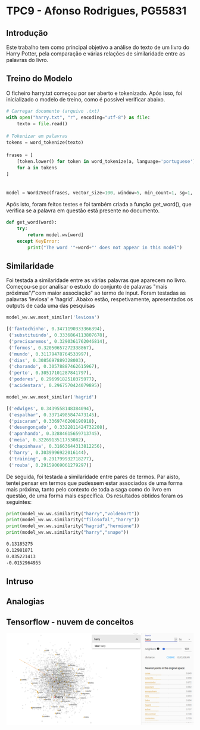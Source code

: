 # TPC9 - Afonso Rodrigues, PG55831

## Introdução

Este trabalho tem como principal objetivo a análise do texto de um livro do Harry Potter, pela comparação e várias relações de similaridade entre as palavras do livro.

## Treino do Modelo

O ficheiro harry.txt começou por ser aberto e tokenizado. Após isso, foi inicializado o modelo de treino, como é possível verificar abaixo.

```python
# Carregar documento (arquivo .txt)
with open("harry.txt", "r", encoding="utf-8") as file:
    texto = file.read()

# Tokenizar em palavras
tokens = word_tokenize(texto)

frases = [
    [token.lower() for token in word_tokenize(a, language='portuguese') if token.isalpha()]
    for a in tokens
]


model = Word2Vec(frases, vector_size=100, window=5, min_count=1, sg=1, epochs=5, workers=3)
```


Após isto, foram feitos testes e foi também criada a função get_word(), que verifica se a palavra em questão está presente no documento.

```python
def get_word(word):
    try:
        return model.wv[word]
    except KeyError:
        print("The word '"+word+"' does not appear in this model")
```

## Similaridade

Foi testada a similaridade entre as várias palavras que aparecem no livro. Começou-se por analisar o estudo do conjunto de palavras "mais próximas"/"com maior associação" ao termo de input. Foram testadas as palavras 'leviosa' e 'hagrid'. Abaixo estão, respetivamente, apresentados os outputs de cada uma das pesquisas

```python
model_wv.wv.most_similar('leviosa')
```
```python
[('fantochinho', 0.3471190333366394),
 ('substituindo', 0.3336864113807678),
 ('precisaremos', 0.3290361762046814),
 ('formos', 0.32050657272338867),
 ('mundo', 0.31179478764533997),
 ('dias', 0.3085697889328003),
 ('chorando', 0.30578887462615967),
 ('perto', 0.30517101287841797),
 ('poderes', 0.29699182510375977),
 ('acidentara', 0.2967570424079895)]
```


```python
model_wv.wv.most_similar('hagrid')
```
```python
[('edwiges', 0.3439558148384094),
 ('espalhar', 0.33714985847473145),
 ('piscaram', 0.3369746208190918),
 ('desengonçado', 0.3322811424732208),
 ('apanhando', 0.32884615659713745),
 ('meia', 0.3226913511753082),
 ('chapinhava', 0.31663644313812256),
 ('harry', 0.3039996922016144),
 ('training', 0.291799932718277),
 ('rouba', 0.29159069061279297)]
```

De seguida, foi testada a similaridade entre pares de termos. Par aisto, tentei pensar em termos que pudessem estar associados de uma forma mais próxima, tanto pelo contexto de toda a saga como do livro em questão, de uma forma mais específica. Os resultados obtidos foram os seguintes:

```python
print(model_wv.wv.similarity("harry","voldemort"))
print(model_wv.wv.similarity("filosofal","harry"))
print(model_wv.wv.similarity("hagrid","hermione"))
print(model_wv.wv.similarity("harry","snape"))
```
```txt
0.13185275
0.12981871
0.035221413
-0.0152964955
```

## Intruso

## Analogias

## Tensorflow - nuvem de conceitos

<img src="nuvem.png">

